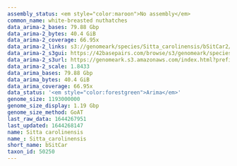 ```yaml
---
assembly_status: <em style="color:maroon">No assembly</em>
common_name: white-breasted nuthatches
data_arima-2_bases: 79.88 Gbp
data_arima-2_bytes: 40.4 GiB
data_arima-2_coverage: 66.95x
data_arima-2_links: s3://genomeark/species/Sitta_carolinensis/bSitCar2/genomic_data/arima/<br>
data_arima-2_s3gui: https://42basepairs.com/browse/s3/genomeark/species/Sitta_carolinensis/bSitCar2/genomic_data/arima/
data_arima-2_s3url: https://genomeark.s3.amazonaws.com/index.html?prefix=species/Sitta_carolinensis/bSitCar2/genomic_data/arima/
data_arima-2_scale: 1.8433
data_arima_bases: 79.88 Gbp
data_arima_bytes: 40.4 GiB
data_arima_coverage: 66.95x
data_status: '<em style="color:forestgreen">Arima</em>'
genome_size: 1193000000
genome_size_display: 1.19 Gbp
genome_size_method: GoAT
last_raw_data: 1644267951
last_updated: 1644268147
name: Sitta carolinensis
name_: Sitta_carolinensis
short_name: bSitCar
taxon_id: 50250
---
```

